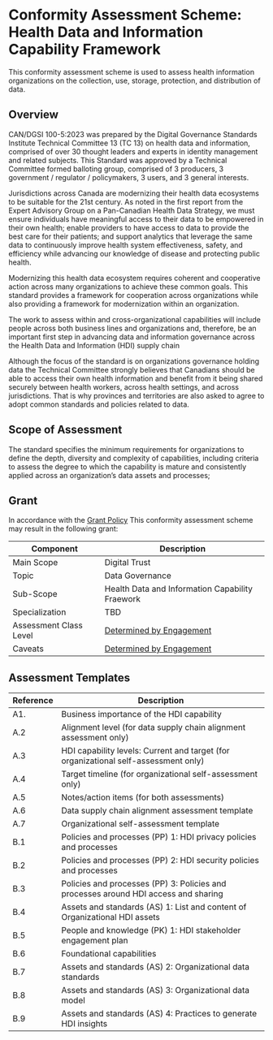 # Conformity Assessment Scheme: Health Data and Information Capability Framework

This conformity assessment scheme is used to assess health information organizations on the collection, use, storage, protection, and distribution of data.

## Overview

CAN/DGSI 100-5:2023 was prepared by the Digital Governance Standards Institute Technical Committee 13 (TC 13) on health data and information, comprised of over 30 thought leaders and experts in identity management and related subjects. This Standard was approved by a Technical Committee formed balloting group, comprised of 3 producers, 3 government / regulator / policymakers, 3 users, and 3 general interests.

Jurisdictions across Canada are modernizing their health data ecosystems to be suitable for the 21st century. As noted in the first report from the Expert Advisory Group on a Pan-Canadian Health Data Strategy, we must  ensure individuals have meaningful access to their data to be empowered in their own health; enable providers to have access to data to provide the best care for their patients; and support analytics that leverage the same data to continuously improve health system effectiveness, safety, and efficiency while advancing our knowledge of disease and protecting public health.

Modernizing this health data ecosystem requires coherent and cooperative action across many organizations to achieve these common goals. This standard provides a framework for cooperation across organizations while also providing a framework for modernization within an organization.  

The work to assess within and cross-organizational capabilities will include people across both business lines and organizations and, therefore, be an important first step in advancing data and information governance across the Health Data and Information (HDI) supply chain 

Although the focus of the standard is on organizations governance holding data the Technical Committee strongly believes that Canadians should be able to access their own health information and benefit from it being shared securely between health workers, across health settings, and across jurisdictions. That is why provinces and territories are also asked to agree to adopt common standards and policies related to data.

## Scope of Assessment

The standard specifies the minimum requirements for organizations to define the depth, diversity and complexity of capabilities, including criteria to assess the degree to which the capability is mature and consistently applied across an organization’s data assets and processes; 

## Grant

In accordance with the [Grant Policy](https://github.com/dgc-cgn/CAS-Digital-Trust/blob/main/public-information/grant-policy.md) This conformity assessment scheme may result in the following grant:

|Component|Description|
|---|---|
|Main Scope|Digital Trust|
|Topic|Data Governance|
|Sub-Scope|Health Data and Information Capability Fraework|
|Specialization|TBD|
|Assessment Class Level|[Determined by Engagement](https://github.com/dgc-cgn/CAS-Digital-Trust/blob/main/scheme/profiles/digital-trust-main-scope.md#assessment-class-level)|
|Caveats|[Determined by Engagement](https://github.com/dgc-cgn/CAS-Digital-Trust/blob/main/scheme/profiles/digital-trust-main-scope.md#caveats)|

## Assessment Templates

|Reference|Description|
|---|---|
|A1.|Business importance of the HDI capability|
|A.2|Alignment level (for data supply chain alignment assessment only)|
|A.3|HDI capability levels: Current and target (for organizational self-assessment only)|
|A.4|Target timeline (for organizational self-assessment only)|
|A.5|Notes/action items (for both assessments)|
|A.6|Data supply chain alignment assessment template|
|A.7|Organizational self-assessment template|
|B.1|Policies and processes (PP) 1: HDI privacy policies and processes|
|B.2|Policies and processes (PP) 2: HDI security policies and processes|
|B.3|Policies and processes (PP) 3: Policies and processes around HDI access and sharing  |
|B.4|Assets and standards (AS) 1: List and content of Organizational HDI assets  |
|B.5|People and knowledge (PK) 1: HDI stakeholder engagement plan|
|B.6|Foundational capabilities |
|B.7|Assets and standards (AS) 2: Organizational data standards|
|B.8|Assets and standards (AS) 3: Organizational data model|
|B.9|Assets and standards (AS) 4: Practices to generate HDI insights  |

